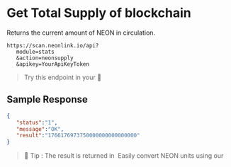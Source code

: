 # Get Total Supply of blockchain

Returns the current amount of NEON in circulation.

```
https://scan.neonlink.io/api?
   module=stats
   &action=neonsupply
   &apikey=YourApiKeyToken
```

> Try this endpoint in your ​🔗
​
## Sample Response

```json
{
   "status":"1",
   "message":"OK",
   "result":"1766176973750000000000000000"
}
```


> 📖 Tip : The result is returned in ​
Easily convert NEON units using our ​